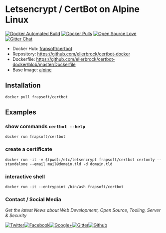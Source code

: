 # Letsencrypt / CertBot on Alpine Linux

[![Docker Automated Build](https://img.shields.io/docker/automated/frapsoft/certbot.svg)](https://hub.docker.com/r/frapsoft/certbot/) [![Docker Pulls](https://img.shields.io/docker/pulls/frapsoft/certbot.svg)](https://hub.docker.com/r/frapsoft/certbot/) [![Open Source Love](https://badges.frapsoft.com/os/v1/open-source.svg)](https://github.com/ellerbrock/open-source-badges/) [![Gitter Chat](https://badges.gitter.im/frapsoft/frapsoft.svg)](https://gitter.im/frapsoft/frapsoft/)


- Docker Hub: [frapsoft/certbot](https://hub.docker.com/r/frapsoft/certbot/)
- Repository: <https://github.com/ellerbrock/certbot-docker>
- Dockerfile: <https://github.com/ellerbrock/certbot-docker/blob/master/Dockerfile>
- Base Image: [alpine](https://hub.docker.com/_/alpine/)

## Installation

`docker pull frapsoft/certbot`

## Examples

### show commands `certbot --help`

`docker run frapsoft/certbot`

### create a certificate

`docker run -it -v $(pwd):/etc/letsencrypt frapsoft/certbot certonly --standalone --email mail@domain.tld -d domain.tld`

### interactive shell

`docker run -it --entrypoint /bin/ash frapsoft/certbot`

### Contact / Social Media

_Get the latest News about Web Development, Open Source, Tooling, Server & Security_

[![Twitter](https://github.frapsoft.com/social/twitter.png)](https://twitter.com/frapsoft/)[![Facebook](https://github.frapsoft.com/social/facebook.png)](https://www.facebook.com/frapsoft/)[![Google+](https://github.frapsoft.com/social/google-plus.png)](https://plus.google.com/116540931335841862774)[![Gitter](https://github.frapsoft.com/social/gitter.png)](https://gitter.im/frapsoft/frapsoft/)[![Github](https://github.frapsoft.com/social/github.png)](https://github.com/ellerbrock/)
